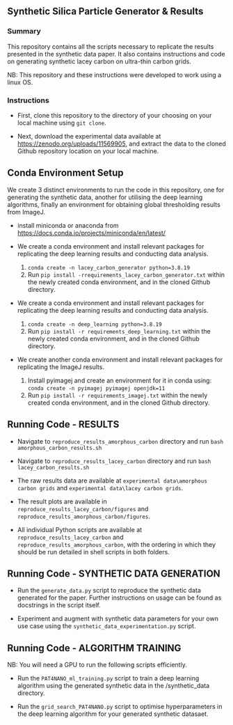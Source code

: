 ## Synthetic Silica Particle Generator & Results

### Summary

This repository contains all the scripts necessary to replicate the results presented in the synthetic data paper. It also contains instructions and code on generating synthetic lacey carbon on ultra-thin carbon grids.

NB: This repository and these instructions were developed to work using a linux OS.

### Instructions

- First, clone this repository to the directory of your choosing on your local machine using ```git clone```.

- Next, download the experimental data available at https://zenodo.org/uploads/11569905, and extract the data to the cloned Github repository location on your local machine.
  
## Conda Environment Setup

We create 3 distinct environments to run the code in this repository, one for generating the synthetic data, another for utilising the deep learning algorithms, finally an environment for obtaining global thresholding results from ImageJ.

- install miniconda or anaconda from https://docs.conda.io/projects/miniconda/en/latest/

- We create a conda environment and install relevant packages for replicating the deep learning results and conducting data analysis.
    1. ```conda create -n lacey_carbon_generator python=3.8.19```
    2. Run ```pip install -rrequirements_lacey_carbon_generator.txt``` within the newly created conda environment, and in the cloned Github directory.

- We create a conda environment and install relevant packages for replicating the deep learning results and conducting data analysis.
    1. ```conda create -n deep_learning python=3.8.19```
    2. Run ```pip install -r requirements_deep_learning.txt``` within the newly created conda environment, and in the cloned Github directory.
  
- We create another conda environment and install relevant packages for replicating the ImageJ results.
    1. Install pyimagej and create an environment for it in conda using: ```conda create -n pyimagej pyimagej openjdk=11```
    2. Run ```pip install -r requirements_imagej.txt``` within the newly created conda environment, and in the cloned Github directory.

## Running Code - RESULTS

- Navigate to ```reproduce_results_amorphous_carbon``` directory and run ```bash amorphous_carbon_results.sh```
- Navigate to ```reproduce_results_lacey_carbon``` directory and run ```bash lacey_carbon_results.sh```

- The raw results data are available at ```experimental data\amorphous carbon grids``` and ```experimental data\lacey carbon grids```.
- The result plots are available in ```reproduce_results_lacey_carbon/figures``` and ```reproduce_results_amorphous_carbon/figures```.

- All individual Python scripts are available at ```reproduce_results_lacey_carbon``` and ```reproduce_results_amorphous_carbon```, with the ordering in which they should be run detailed in shell scripts in both folders.

## Running Code - SYNTHETIC DATA GENERATION

- Run the ```generate_data.py``` script to reproduce the synthetic data generated for the paper. Further instructions on usage can be found as docstrings in the script itself.

- Experiment and augment with synthetic data parameters for your own use case using the ```synthetic_data_experimentation.py``` script.

## Running Code - ALGORITHM TRAINING

NB: You will need a GPU to run the following scripts efficiently.

- Run the ```PAT4NANO_ml_training.py``` script to train a deep learning algorithm using the generated synthetic data in the /synthetic_data directory. 

- Run the ```grid_search_PAT4NANO.py``` script to optimise hyperparameters in the deep learning algorithm for your generated synthetic datasaet.
